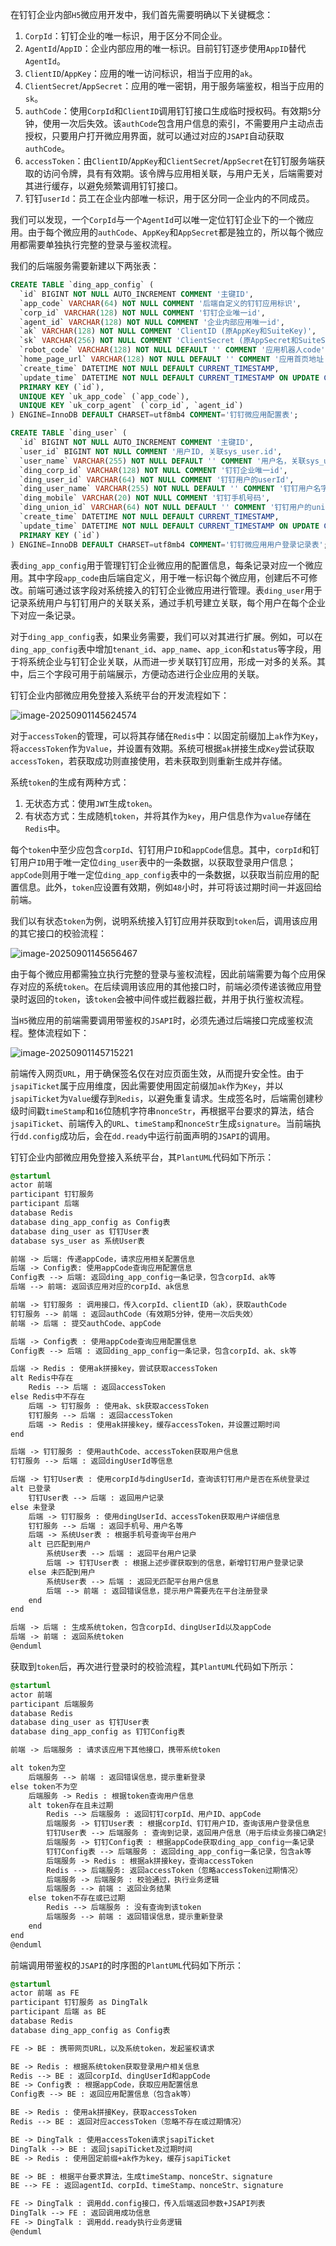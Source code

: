 在钉钉企业内部`H5`微应用开发中，我们首先需要明确以下关键概念：

1. `CorpId`：钉钉企业的唯一标识，用于区分不同企业。
2. `AgentId`/`AppID`：企业内部应用的唯一标识。目前钉钉逐步使用`AppID`替代`AgentId`。
3. `ClientID`/`AppKey`：应用的唯一访问标识，相当于应用的`ak`。
4. `ClientSecret`/`AppSecret`：应用的唯一密钥，用于服务端鉴权，相当于应用的`sk`。
5. `authCode`：使用`CorpId`和`ClientID`调用钉钉接口生成临时授权码。有效期`5`分钟，使用一次后失效。该`authCode`包含用户信息的索引，不需要用户主动点击授权，只要用户打开微应用界面，就可以通过对应的`JSAPI`自动获取`authCode`。
6. `accessToken`：由`ClientID`/`AppKey`和`ClientSecret`/`AppSecret`在钉钉服务端获取的访问令牌，具有有效期。该令牌与应用相关联，与用户无关，后端需要对其进行缓存，以避免频繁调用钉钉接口。
7. 钉钉`userId`：员工在企业内部唯一标识，用于区分同一企业内的不同成员。

我们可以发现，一个`CorpId`与一个`AgentId`可以唯一定位钉钉企业下的一个微应用。由于每个微应用的`authCode`、`AppKey`和`AppSecret`都是独立的，所以每个微应用都需要单独执行完整的登录与鉴权流程。

我们的后端服务需要新建以下两张表：

```sql
CREATE TABLE `ding_app_config` (
  `id` BIGINT NOT NULL AUTO_INCREMENT COMMENT '主键ID',
  `app_code` VARCHAR(64) NOT NULL COMMENT '后端自定义的钉钉应用标识',
  `corp_id` VARCHAR(128) NOT NULL COMMENT '钉钉企业唯一id',
  `agent_id` VARCHAR(128) NOT NULL COMMENT '企业内部应用唯一id',
  `ak` VARCHAR(128) NOT NULL COMMENT 'ClientID (原AppKey和SuiteKey)',
  `sk` VARCHAR(256) NOT NULL COMMENT 'ClientSecret (原AppSecret和SuiteSecret)',
  `robot_code` VARCHAR(128) NOT NULL DEFAULT '' COMMENT '应用机器人code',
  `home_page_url` VARCHAR(128) NOT NULL DEFAULT '' COMMENT '应用首页地址',
  `create_time` DATETIME NOT NULL DEFAULT CURRENT_TIMESTAMP,
  `update_time` DATETIME NOT NULL DEFAULT CURRENT_TIMESTAMP ON UPDATE CURRENT_TIMESTAMP,
  PRIMARY KEY (`id`),
  UNIQUE KEY `uk_app_code` (`app_code`),
  UNIQUE KEY `uk_corp_agent` (`corp_id`, `agent_id`)
) ENGINE=InnoDB DEFAULT CHARSET=utf8mb4 COMMENT='钉钉微应用配置表';

CREATE TABLE `ding_user` (
  `id` BIGINT NOT NULL AUTO_INCREMENT COMMENT '主键ID',
  `user_id` BIGINT NOT NULL COMMENT '用户ID, 关联sys_user.id',
  `user_name` VARCHAR(255) NOT NULL DEFAULT '' COMMENT '用户名，关联sys_user.name',
  `ding_corp_id` VARCHAR(128) NOT NULL COMMENT '钉钉企业唯一id',
  `ding_user_id` VARCHAR(64) NOT NULL COMMENT '钉钉用户的userId',
  `ding_user_name` VARCHAR(255) NOT NULL DEFAULT '' COMMENT '钉钉用户名字',
  `ding_mobile` VARCHAR(20) NOT NULL COMMENT '钉钉手机号码',
  `ding_union_id` VARCHAR(64) NOT NULL DEFAULT '' COMMENT '钉钉用户的unionId',
  `create_time` DATETIME NOT NULL DEFAULT CURRENT_TIMESTAMP,
  `update_time` DATETIME NOT NULL DEFAULT CURRENT_TIMESTAMP ON UPDATE CURRENT_TIMESTAMP,
  PRIMARY KEY (`id`)
) ENGINE=InnoDB DEFAULT CHARSET=utf8mb4 COMMENT='钉钉微应用用户登录记录表';
```

表`ding_app_config`用于管理钉钉企业微应用的配置信息，每条记录对应一个微应用。其中字段`app_code`由后端自定义，用于唯一标识每个微应用，创建后不可修改。前端可通过该字段对系统接入的钉钉企业微应用进行管理。表`ding_user`用于记录系统用户与钉钉用户的关联关系，通过手机号建立关联，每个用户在每个企业下对应一条记录。

对于`ding_app_config`表，如果业务需要，我们可以对其进行扩展。例如，可以在`ding_app_config`表中增加`tenant_id`、`app_name`、`app_icon`和`status`等字段，用于将系统企业与钉钉企业关联，从而进一步关联钉钉应用，形成一对多的关系。其中，后三个字段可用于前端展示，方便动态进行企业应用的关联。

钉钉企业内部微应用免登接入系统平台的开发流程如下：

![image-20250901145624574](image/image-20250901145624574.png)

对于`accessToken`的管理，可以将其存储在`Redis`中：以固定前缀加上`ak`作为`Key`，将`accessToken`作为`Value`，并设置有效期。系统可根据`ak`拼接生成`Key`尝试获取`accessToken`，若获取成功则直接使用，若未获取到则重新生成并存储。

系统`token`的生成有两种方式：

1. 无状态方式：使用`JWT`生成`token`。
2. 有状态方式：生成随机`token`，并将其作为`key`，用户信息作为`value`存储在`Redis`中。

每个`token`中至少应包含`corpId`、钉钉用户`ID`和`appCode`信息。其中，`corpId`和钉钉用户`ID`用于唯一定位`ding_user`表中的一条数据，以获取登录用户信息；`appCode`则用于唯一定位`ding_app_config`表中的一条数据，以获取当前应用的配置信息。此外，`token`应设置有效期，例如`48`小时，并可将该过期时间一并返回给前端。

我们以有状态`token`为例，说明系统接入钉钉应用并获取到`token`后，调用该应用的其它接口的校验流程：

![image-20250901145656467](image/image-20250901145656467.png)

由于每个微应用都需独立执行完整的登录与鉴权流程，因此前端需要为每个应用保存对应的系统`token`。在后续调用该应用的其他接口时，前端必须传递该微应用登录时返回的`token`，该`token`会被中间件或拦截器拦截，并用于执行鉴权流程。

当`H5`微应用的前端需要调用带鉴权的`JSAPI`时，必须先通过后端接口完成鉴权流程。整体流程如下：

![image-20250901145715221](image/image-20250901145715221.png)

前端传入网页`URL`，用于确保签名仅在对应页面生效，从而提升安全性。由于`jsapiTicket`属于应用维度，因此需要使用固定前缀加`ak`作为`Key`，并以`jsapiTicket`为`Value`缓存到`Redis`，以避免重复请求。生成签名时，后端需创建秒级时间戳`timeStamp`和`16`位随机字符串`nonceStr`，再根据平台要求的算法，结合`jsapiTicket`、前端传入的`URL`、`timeStamp`和`nonceStr`生成`signature`。当前端执行`dd.config`成功后，会在`dd.ready`中运行前面声明的`JSAPI`的调用。

钉钉企业内部微应用免登接入系统平台，其`PlantUML`代码如下所示：

```scss
@startuml
actor 前端
participant 钉钉服务
participant 后端
database Redis
database ding_app_config as Config表
database ding_user as 钉钉User表
database sys_user as 系统User表

前端 -> 后端: 传递appCode，请求应用相关配置信息
后端 -> Config表: 使用appCode查询应用配置信息
Config表 --> 后端: 返回ding_app_config一条记录，包含corpId、ak等
后端 --> 前端: 返回该应用对应的corpId、ak信息

前端 -> 钉钉服务 : 调用接口，传入corpId、clientID（ak），获取authCode
钉钉服务 --> 前端 : 返回authCode（有效期5分钟，使用一次后失效）
前端 -> 后端 : 提交authCode、appCode

后端 -> Config表 : 使用appCode查询应用配置信息
Config表 --> 后端 : 返回ding_app_config一条记录，包含corpId、ak、sk等

后端 -> Redis : 使用ak拼接key，尝试获取accessToken
alt Redis中存在
    Redis --> 后端 : 返回accessToken
else Redis中不存在
    后端 -> 钉钉服务 : 使用ak、sk获取accessToken
    钉钉服务 --> 后端 : 返回accessToken
    后端 -> Redis : 使用ak拼接key，缓存accessToken，并设置过期时间
end

后端 -> 钉钉服务 : 使用authCode、accessToken获取用户信息
钉钉服务 --> 后端 : 返回dingUserId等信息

后端 -> 钉钉User表 : 使用corpId与dingUserId，查询该钉钉用户是否在系统登录过
alt 已登录
    钉钉User表 --> 后端 : 返回用户记录
else 未登录
    后端 -> 钉钉服务 : 使用dingUserId、accessToken获取用户详细信息
    钉钉服务 --> 后端 : 返回手机号、用户名等
    后端 -> 系统User表 : 根据手机号查询平台用户
    alt 已匹配到用户
        系统User表 --> 后端 : 返回平台用户记录
        后端 -> 钉钉User表 : 根据上述步骤获取到的信息，新增钉钉用户登录记录
    else 未匹配到用户
        系统User表 --> 后端 : 返回无匹配平台用户信息
        后端 --> 前端 : 返回错误信息，提示用户需要先在平台注册登录
    end
end

后端 -> 后端 : 生成系统token，包含corpId、dingUserId以及appCode
后端 -> 前端 : 返回系统token
@enduml
```

获取到`token`后，再次进行登录时的校验流程，其`PlantUML`代码如下所示：

```scss
@startuml
actor 前端
participant 后端服务
database Redis
database ding_user as 钉钉User表
database ding_app_config as 钉钉Config表

前端 -> 后端服务 : 请求该应用下其他接口，携带系统token

alt token为空
    后端服务 --> 前端 : 返回错误信息，提示重新登录
else token不为空
    后端服务 -> Redis : 根据token查询用户信息
    alt token存在且未过期
        Redis --> 后端服务 : 返回钉钉corpId、用户ID、appCode
        后端服务 -> 钉钉User表 : 根据corpId、钉钉用户ID，查询该用户登录信息
        钉钉User表 --> 后端服务 : 查询到记录，返回用户信息（用于后续业务接口确定登录用户）
        后端服务 -> 钉钉Config表 : 根据appCode获取ding_app_config一条记录
        钉钉Config表 --> 后端服务 : 返回ding_app_config一条记录，包含ak等
        后端服务 -> Redis : 根据ak拼接key，查询accessToken
        Redis --> 后端服务: 返回accessToken（忽略accessToken过期情况）
        后端服务 -> 后端服务 : 校验通过，执行业务逻辑
        后端服务 --> 前端 : 返回业务结果
    else token不存在或已过期
        Redis --> 后端服务 : 没有查询到该token
        后端服务 --> 前端 : 返回错误信息，提示重新登录
    end
end
@enduml
```

前端调用带鉴权的`JSAPI`的时序图的`PlantUML`代码如下所示：

```scss
@startuml
actor 前端 as FE
participant 钉钉服务 as DingTalk
participant 后端 as BE
database Redis
database ding_app_config as Config表

FE -> BE : 携带网页URL，以及系统token，发起鉴权请求

BE -> Redis : 根据系统token获取登录用户相关信息
Redis --> BE : 返回corpId、dingUserId和appCode
BE -> Config表 : 根据appCode，获取应用配置信息
Config表 --> BE : 返回应用配置信息（包含ak等）

BE -> Redis : 使用ak拼接Key，获取accessToken
Redis --> BE : 返回对应accessToken（忽略不存在或过期情况）

BE -> DingTalk : 使用accessToken请求jsapiTicket
DingTalk --> BE : 返回jsapiTicket及过期时间
BE -> Redis : 使用固定前缀+ak作为key，缓存jsapiTicket

BE -> BE : 根据平台要求算法，生成timeStamp、nonceStr、signature
BE --> FE : 返回agentId、corpId、timeStamp、nonceStr、signature

FE -> DingTalk : 调用dd.config接口，传入后端返回参数+JSAPI列表
DingTalk --> FE : 返回调用成功信息
FE -> DingTalk : 调用dd.ready执行业务逻辑
@enduml
```

